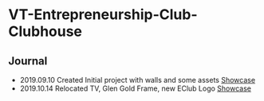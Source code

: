 # VT-Entrepreneurship-Club-Clubhouse
 

## Journal 

- 2019.09.10 Created Initial project with walls and some assets [Showcase](https://www.youtube.com/watch?v=s1-X0MoGkLo&feature=youtu.be)
- 2019.10.14 Relocated TV, Glen Gold Frame, new EClub Logo [Showcase](https://www.youtube.com/watch?v=1RKZhQ0pr6w&feature=youtu.be)